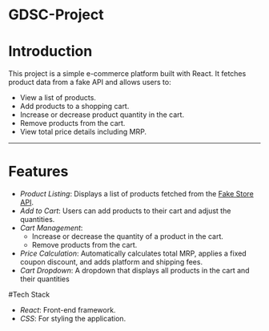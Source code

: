 # GDSC-Project
# Introduction
This project is a simple e-commerce platform built with React. It fetches product data from a fake API and allows users to:

- View a list of products.
- Add products to a shopping cart.
- Increase or decrease product quantity in the cart.
- Remove products from the cart.
- View total price details including MRP.
---

# Features

- *Product Listing*: Displays a list of products fetched from the [Fake Store API](https://fakestoreapi.com/).
- *Add to Cart*: Users can add products to their cart and adjust the quantities.
- *Cart Management*: 
  - Increase or decrease the quantity of a product in the cart.
  - Remove products from the cart.
- *Price Calculation*: Automatically calculates total MRP, applies a fixed coupon discount, and adds platform and shipping fees.
- *Cart Dropdown*: A dropdown that displays all products in the cart and their quantities

#Tech Stack

- *React*: Front-end framework.
- *CSS*: For styling the application.

